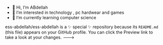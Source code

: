 - 👋 Hi, I’m ABdellah
- 👀 I’m interested in technology , pc hardwear and games 
- 🌱 I’m currently learning computer science 

ess-abdellah/ess-abdellah is a ✨ special ✨ repository because its `README.md` (this file) appears on your GitHub profile.
You can click the Preview link to take a look at your changes.
--->
